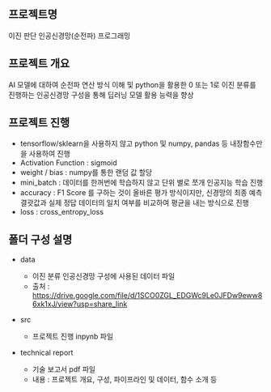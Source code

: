 ## 프로젝트명
이진 판단 인공신경망(순전파) 프로그래밍

## 프로젝트 개요
AI 모델에 대하여 순전파 연산 방식 이해 및 python을 활용한 0 또는 1로 이진 분류를 진행하는 인공신경망 구성을 통해 딥러닝 모델 활용 능력을 향상

## 프로젝트 진행
- tensorflow/sklearn을 사용하지 않고 python 및 numpy, pandas 등 내장함수만을 사용하여 진행
- Activation Function : sigmoid
- weight / bias : numpy를 통한 랜덤 값 할당
- mini_batch : 데이터를 한꺼번에 학습하지 않고 단위 별로 쪼개 인공지능 학습 진행
- accuracy :  F1 Score 를 구하는 것이 올바른 평가 방식이지만, 신경망의 최종 예측 결괏값과 실제 정답 데이터의 일치 여부를 비교하여 평균을 내는 방식으로 진행
- loss : cross_entropy_loss

## 폴더 구성 설명
- data
   - 이진 분류 인공신경망 구성에 사용된 데이터 파일
   - 출처 : https://drive.google.com/file/d/1SCO0ZGL_EDGWc9Le0JFDw9eww86xk1xJ/view?usp=share_link
   
- src
   - 프로젝트 진행 inpynb 파일
   
- technical report
   - 기술 보고서 pdf 파일
   - 내용 : 프로젝트 개요, 구성, 파이프라인 및 데이터, 함수 소개 등   
